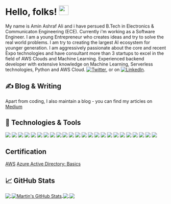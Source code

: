 <!-- More info, tips and tricks for making GitHub Profile README can be found in my article at https://towardsdatascience.com/build-a-stunning-readme-for-your-github-profile-9b80434fe5d7 -->

<!-- [![Header](https://raw.githubusercontent.com/MartinHeinz/MartinHeinz/master/readme_header.png "Header")](https://martinheinz.dev/) -->

# Hello, folks! <img src="https://raw.githubusercontent.com/MartinHeinz/MartinHeinz/master/wave.gif" width="30px">

My name is Amin Ashraf Ali and i have persued B.Tech in Electronics & Communicaton Engineering (ECE). Currently i'm working as a Software Engineer. I am a young Entrepreneur who creates ideas and try to solve the real world problems. I am try to creating the largest AI ecosystem for younger generation. I am aggressively passionate about the core and recent Expo technologies and have consultant more than 3 startups to excel in the field of AWS Clouds and Machine Learning. Experienced backend developer with extensive knowledge on Machine Learning, Serverless technologies, Python and AWS Cloud. [![Twitter][1.2]][1],  or on [![LinkedIn][3.2]][3].

## &#x270d; Blog & Writing

Apart from coding, I also maintain a blog - you can find my articles on [Medium](https://medium.com/@aminali104)

## 🔧 Technologies & Tools
![](https://img.shields.io/badge/OS-Linux-informational?style=flat&logo=linux&logoColor=white&color=2bbc8a)
![](https://img.shields.io/badge/OS-Windows-orange)
![](https://img.shields.io/badge/Code-Python-informational?style=flat&logo=python&logoColor=white&color=2bbc8a)
![](https://img.shields.io/badge/Code-Java-orange)
![](https://img.shields.io/badge/Cloud-AWS-green)
![](https://img.shields.io/badge/Cloud-Azure-green)
![](https://img.shields.io/badge/Version%20Tools-GitHub-yellow)
![](https://img.shields.io/badge/Version%20Tools-GitLab-yellow)
![](https://img.shields.io/badge/Version%20Tools-BitBucket-yellow)
![](https://img.shields.io/badge/Technical%20Exposure-Serverless-orange)
![](https://img.shields.io/badge/Technical%20Exposure-Machine%20Learning-orange)
![](https://img.shields.io/badge/Tools-PostgreSQL-informational?style=flat&logo=postgresql&logoColor=white&color=2bbc8a)
![](https://img.shields.io/badge/Tools-Docker-informational?style=flat&logo=docker&logoColor=white&color=2bbc8a)
![](https://img.shields.io/badge/Database-MYSQL-green)
![](https://img.shields.io/badge/Database-DynamoDB-green)
![](https://img.shields.io/badge/Editor-VSCode-yellowgreen)
![](https://img.shields.io/badge/Editor-PyCharm-green)
![](https://img.shields.io/badge/Editor-Jupyter--green)
![](https://img.shields.io/badge/Tools-Airflow-orange)
![](https://img.shields.io/badge/Tools-Jira-orange)
![](https://img.shields.io/badge/Tools-Jenkins-orange)
![](https://img.shields.io/badge/Tools-SwaggerHub-orange)
![](https://img.shields.io/badge/Framework-Django-green)
![](https://img.shields.io/badge/Framework-Flask-green)

## Certification
<a href="https://www.youracclaim.com/badges/c696f36f-50ea-4abf-8a91-cc045ae3da94?source=linked_in_profile">AWS</a>
<a href="https://drive.google.com/file/d/16BXfOBjcmtj58WkWOoF98c87rQwRgCzW/view">Azure Active Directory: Basics</a>
<!-- [Azure Active Directory: Basics](https://drive.google.com/file/d/16BXfOBjcmtj58WkWOoF98c87rQwRgCzW/view)
[AirFlow]
[Machine Learning]()
[Core Java]() -->
## &#x1f4c8; GitHub Stats

<a href="https://github.com/aminali104/aminali104">
  <img align="center" src="https://github-readme-stats.vercel.app/api/top-langs/?username=aminali104&hide=java,html&title_color=ffffff&text_color=c9cacc&icon_color=2bbc8a&bg_color=1d1f21" />
</a>
<a href="https://github.com/aminali104/aminali104">
  <img align="center" src="https://github-readme-stats.vercel.app/api?username=aminali104&show_icons=true&line_height=27&count_private=true&title_color=ffffff&text_color=c9cacc&icon_color=2bbc8a&bg_color=1d1f21" alt="Martin's GitHub Stats" />
</a>

<a href="https://github.com/aminali104/snake_game_opencv">
  <img align="center" src="https://github-readme-stats.vercel.app/api/pin/?username=aminali104&repo=snake_game_opencv&title_color=ffffff&text_color=c9cacc&icon_color=2bbc8a&bg_color=1d1f21" />
</a>


<a href="https://github.com/aminali104/Face-Recognition-Login">
  <img align="center" src="https://github-readme-stats.vercel.app/api/pin/?username=aminali104&repo=Face-Recognition-Login&title_color=ffffff&text_color=c9cacc&icon_color=2bbc8a&bg_color=1d1f21" />
</a>    

<!-- links to social media icons -->

<!-- icons with padding -->

[1.1]: http://i.imgur.com/tXSoThF.png (twitter icon with padding)
[2.1]: http://i.imgur.com/0o48UoR.png (github icon with padding)

<!-- icons without padding -->

[1.2]: http://i.imgur.com/wWzX9uB.png (twitter icon without padding)
[2.2]: http://i.imgur.com/9I6NRUm.png (github icon without padding)
[3.2]: https://raw.githubusercontent.com/MartinHeinz/MartinHeinz/master/linkedin-3-16.png (LinkedIn icon without padding)


<!-- links to your social media accounts -->

[1]: https://twitter.com/aminali104
[2]: https://github.com/aminali104
[3]: https://www.linkedin.com/in/amin-ali/


<!-- Resources -->
<!-- Icons: https://simpleicons.org/ -->
<!-- GitHub Stats: https://github.com/anuraghazra/github-readme-stats -->
<!-- Emojis: https://emojipedia.org/emoji/ -->
<!-- HTML Emojis: https://www.fileformat.info/index.htm -->
<!-- Shields: https://shields.io/ -->
<!-- Awesome GitHub Profile README: https://github.com/abhisheknaiidu/awesome-github-profile-readme -->
